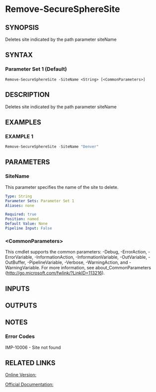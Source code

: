 ﻿# Remove-SecureSphereSite

## SYNOPSIS
Deletes site indicated by the path parameter siteName

## SYNTAX

### Parameter Set 1 (Default)
```
Remove-SecureSphereSite -SiteName <String> [<CommonParameters>]
```

## DESCRIPTION
Deletes site indicated by the path parameter siteName

## EXAMPLES

### EXAMPLE 1

```powershell
Remove-SecureSphereSite -SiteName "Denver"
```

## PARAMETERS

### SiteName
This parameter specifies the name of the site to delete.

```yaml
Type: String
Parameter Sets: Parameter Set 1
Aliases: none

Required: true
Position: named
Default Value: None
Pipeline Input: False
```

### \<CommonParameters\>
This cmdlet supports the common parameters: -Debug, -ErrorAction, -ErrorVariable, -InformationAction, -InformationVariable, -OutVariable, -OutBuffer, -PipelineVariable, -Verbose, -WarningAction, and -WarningVariable. For more information, see about_CommonParameters (http://go.microsoft.com/fwlink/?LinkID=113216).

## INPUTS

## OUTPUTS

## NOTES

### Error Codes
IMP-10006 - Site not found

## RELATED LINKS

[Online Version:](https://github.com/akshinmustafayev/Documentation/MD)

[Official Documentation:](https://docs.imperva.com/bundle/v13.6-api-reference-guide/page/61623.htm)




